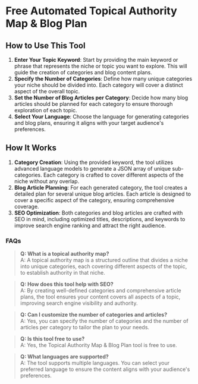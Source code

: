 # Free Automated Topical Authority Map & Blog Plan

## How to Use This Tool

1. **Enter Your Topic Keyword**: Start by providing the main keyword or phrase that represents the niche or topic you want to explore. This will guide the creation of categories and blog content plans.
2. **Specify the Number of Categories**: Define how many unique categories your niche should be divided into. Each category will cover a distinct aspect of the overall topic.
3. **Set the Number of Blog Articles per Category**: Decide how many blog articles should be planned for each category to ensure thorough exploration of each topic.
4. **Select Your Language**: Choose the language for generating categories and blog plans, ensuring it aligns with your target audience's preferences.

## How It Works

1. **Category Creation**: Using the provided keyword, the tool utilizes advanced language models to generate a JSON array of unique sub-categories. Each category is crafted to cover different aspects of the niche without any overlap.
2. **Blog Article Planning**: For each generated category, the tool creates a detailed plan for several unique blog articles. Each article is designed to cover a specific aspect of the category, ensuring comprehensive coverage.
3. **SEO Optimization**: Both categories and blog articles are crafted with SEO in mind, including optimized titles, descriptions, and keywords to improve search engine ranking and attract the right audience.

### FAQs

> **Q: What is a topical authority map?**  
> A: A topical authority map is a structured outline that divides a niche into unique categories, each covering different aspects of the topic, to establish authority in that niche.

> **Q: How does this tool help with SEO?**  
> A: By creating well-defined categories and comprehensive article plans, the tool ensures your content covers all aspects of a topic, improving search engine visibility and authority.

> **Q: Can I customize the number of categories and articles?**  
> A: Yes, you can specify the number of categories and the number of articles per category to tailor the plan to your needs.

> **Q: Is this tool free to use?**  
> A: Yes, the Topical Authority Map & Blog Plan tool is free to use.

> **Q: What languages are supported?**  
> A: The tool supports multiple languages. You can select your preferred language to ensure the content aligns with your audience's preferences.


